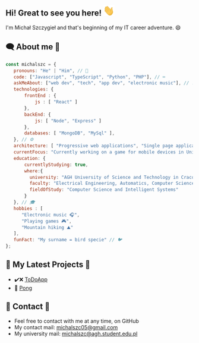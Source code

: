 ## Hi! Great to see you here! <img src="wave.gif" width="30px">

 I'm Michał Szczygieł and that's beginning of my IT career adventure. 😄
 
 
 ## 🗨️ About me 💬
 
 ```javascript
const michalszc = {
    pronouns: "He" | "Him", // 👦
    code: ["Javascript", "TypeScript", "Python", "PHP"], // ⌨️
    askMeAbout: ["web dev", "tech", "app dev", "electronic music"], // ❓
    technologies: {
        frontEnd : {
            js : [ "React" ]
        },
        backEnd: {
            js: [ "Node", "Express" ]
        },
        databases: [ "MongoDB", "MySql" ],
    }, // ⚙️
    architecture: [ "Progressive web applications", "Single page applications" ], // 💻
    currentFocus: "Currently working on a game for mobile devices in Unity", // 🎯
    education: {
        currentlyStudying: true,
        where:{
          university: "AGH University of Science and Technology in Cracow, Poland",
          faculty: "Electrical Engineering, Automatics, Computer Science and Biomedical Engineering",
          fieldOfStudy: "Computer Science and Intelligent Systems"
        }  
    }, // 🎓
    hobbies : [
       "Electronic music 🎧",
       "Playing games 🎮",
       "Mountain hiking ⛰️"
    ],
    funFact: "My surname = bird specie" // 🐦
};
```
 
 ## 🔔 My Latest Projects 🔨
 
 - ✔️❌ [ToDoApp](https://github.com/michalszc/ToDoApp)
 - 🏓 [Pong](https://github.com/michalszc/Pong)

 
 ## 📝 Contact 📧
 - Feel free to contact with me at any time, on GitHub
 - My contact mail: michalszc05@gmail.com
 - My university mail: michalszc@agh.student.edu.pl
 
<!--
[Website](https://michalszc.github.io/)  - WIP show_icons=true&
**michalszc/michalszc** is a ✨ _special_ ✨ repository because its `README.md` (this file) appears on your GitHub profile.

Here are some ideas to get you started:

- 🔭 I’m currently working on ...
- 🌱 I’m currently learning ...
- 👯 I’m looking to collaborate on ...
- 🤔 I’m looking for help with ...
- 💬 Ask me about ...
- 📫 How to reach me: ...
- 😄 Pronouns: ...
- ⚡ Fun fact: ...
-->
